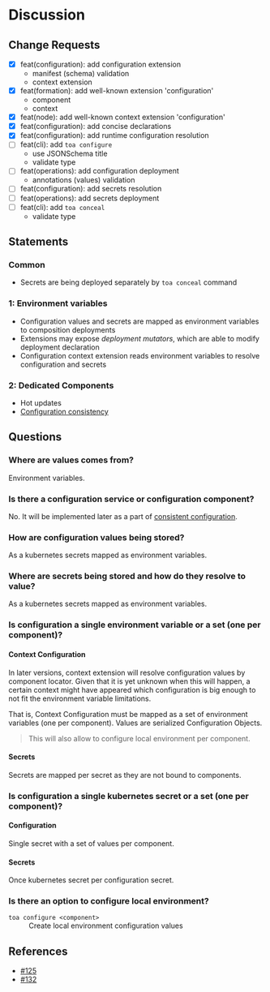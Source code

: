 # Discussion

## Change Requests

- [x] feat(configuration): add configuration extension
    - manifest (schema) validation
    - context extension
- [x] feat(formation): add well-known extension 'configuration'
    - component
    - context
- [x] feat(node): add well-known context extension 'configuration'
- [x] feat(configuration): add concise declarations
- [x] feat(configuration): add runtime configuration resolution
- [ ] feat(cli): add `toa configure`
    - use JSONSchema title
    - validate type
- [ ] feat(operations): add configuration deployment
    - annotations (values) validation
- [ ] feat(configuration): add secrets resolution
- [ ] feat(operations): add secrets deployment
- [ ] feat(cli): add `toa conceal`
    - validate type

## Statements

### Common

- Secrets are being deployed separately by `toa conceal` command

### 1: Environment variables

- Configuration values and secrets are mapped as environment variables to composition deployments
- Extensions may expose *deployment mutators*, which are able to modify deployment declaration
- Configuration context extension reads environment variables to resolve configuration and secrets

### 2: Dedicated Components

- Hot updates
- [Configuration consistency](consistency.md)

## Questions

### Where are values comes from?

Environment variables.

### Is there a configuration service or configuration component?

No. It will be implemented later as a part of [consistent configuration](consistency.md).

### How are configuration values being stored?

As a kubernetes secrets mapped as environment variables.

### Where are secrets being stored and how do they resolve to value?

As a kubernetes secrets mapped as environment variables.

### Is configuration a single environment variable or a set (one per component)?

#### Context Configuration

In later versions, context extension will resolve configuration values by component locator. Given that it is yet
unknown when this will happen, a certain context might have appeared which configuration is big enough to not fit the
environment variable limitations.

That is, Context Configuration must be mapped as a set of environment variables (one per component). Values are
serialized Configuration Objects.

> This will also allow to configure local environment per component.

#### Secrets

Secrets are mapped per secret as they are not bound to components.

### Is configuration a single kubernetes secret or a set (one per component)?

#### Configuration

Single secret with a set of values per component.

#### Secrets

Once kubernetes secret per configuration secret.

### Is there an option to configure local environment?

<dl>
<dt><code>toa configure &lt;component&gt;</code></dt>
<dd>Create local environment configuration values</dd>
</dl>

## References

- [#125](https://github.com/toa-io/toa/issues/125)
- [#132](https://github.com/toa-io/toa/issues/132)
